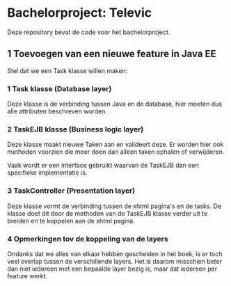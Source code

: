 # Bachelorproject: Televic
Deze repository bevat de code voor het bachelorproject.

## 1 Toevoegen van een nieuwe feature in Java EE
Stel dat we een Task klasse willen maken:
### 1 Task klasse (Database layer)
Deze klasse is de verbinding tussen Java en de database, hier moeten dus alle attributen beschreven worden.
### 2 TaskEJB klasse (Business logic layer)
Deze klasse maakt nieuwe Taken aan en valideert deze. Er worden hier ook methoden voorzien die meer doen dan alleen
taken ophalen of verwijderen.

Vaak wordt er een interface gebruikt waarvan de TaskEJB dan een specifieke implementatie is.
### 3 TaskController (Presentation layer)
Deze klasse vormt de verbinding tussen de xhtml pagina's en de tasks. De klasse doet dit door de methoden van de TaskEJB klasse verder uit te breiden en te koppelen aan de xhtml pagina.

### 4 Opmerkingen tov de koppeling van de layers
Ondanks dat we alles van elkaar hebben gescheiden in het boek, is er toch veel overlap tussen de verschillende layers. Het is daarom misschien beter dan niet iedereen met een bepaalde layer bezig is, maar dat iedereen per feature werkt.
